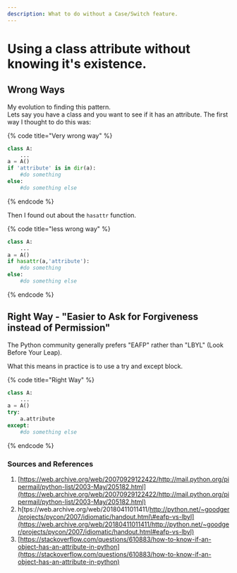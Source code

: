 ```yaml
---
description: What to do without a Case/Switch feature.
---
```


# Using a class attribute without knowing it's existence.

## Wrong Ways

My evolution to finding this pattern.   
Lets say you have a class and you want to see if it has an attribute. The first way I thought to do this was:

{% code title="Very wrong way" %}
```python
class A:
    ...
a = A()
if 'attribute' is in dir(a):
    #do something
else:
    #do something else
```
{% endcode %}

Then I found out about the `hasattr` function.

{% code title="less wrong way" %}
```python
class A:
    ...
a = A()
if hasattr(a,'attribute'):
    #do something
else:
    #do something else
```
{% endcode %}

## Right Way - "Easier to Ask for Forgiveness instead of Permission"

The Python community generally prefers "EAFP" rather than "LBYL" \(Look Before Your Leap\).

What this means in practice is to use a try and except block.

{% code title="Right Way" %}
```python
class A:
    ...
a = A()
try:
    a.attribute
except:
    #do something else

```
{% endcode %}







### Sources and References

1. [https://web.archive.org/web/20070929122422/http://mail.python.org/pipermail/python-list/2003-May/205182.html](https://web.archive.org/web/20070929122422/http://mail.python.org/pipermail/python-list/2003-May/205182.html)
2. h[tps://web.archive.org/web/20180411011411/http://python.net/~goodger/projects/pycon/2007/idiomatic/handout.html\#eafp-vs-lbyl](https://web.archive.org/web/20180411011411/http://python.net/~goodger/projects/pycon/2007/idiomatic/handout.html#eafp-vs-lbyl)
3. [https://stackoverflow.com/questions/610883/how-to-know-if-an-object-has-an-attribute-in-python](https://stackoverflow.com/questions/610883/how-to-know-if-an-object-has-an-attribute-in-python)

  


